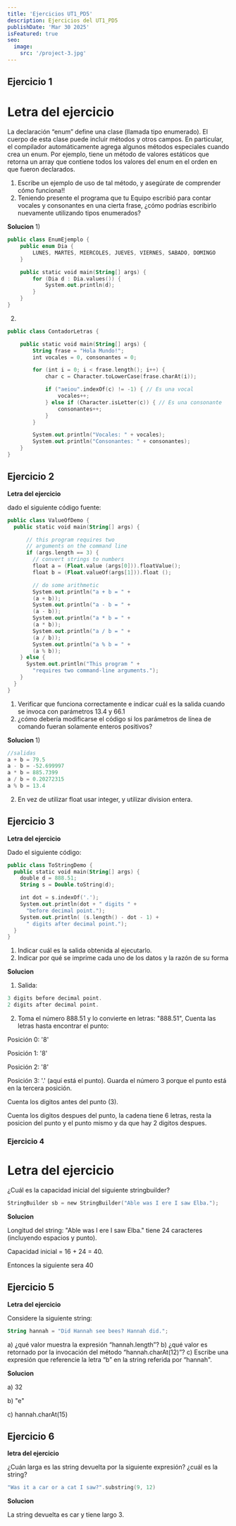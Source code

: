 ```yaml
---
title: 'Ejercicios UT1_PD5'
description: Ejercicios del UT1_PD5
publishDate: 'Mar 30 2025'
isFeatured: true
seo:
  image:
    src: '/project-3.jpg'
---
```


## Ejercicio 1

# Letra del ejercicio

La declaración “enum” define una clase (llamada tipo enumerado). El cuerpo de esta clase
puede incluir métodos y otros campos. En particular, el compilador automáticamente agrega
algunos métodos especiales cuando crea un enum. Por ejemplo, tiene un método de valores
estáticos que retorna un array que contiene todos los valores del enum en el orden en que
fueron declarados.
1) Escribe un ejemplo de uso de tal método, y asegúrate de comprender cómo funciona!!
2) Teniendo presente el programa que tu Equipo escribió para contar vocales y
consonantes en una cierta frase, ¿cómo podrías escribirlo nuevamente utilizando tipos
enumerados?

**Solucion**
1) 
```kotlin
public class EnumEjemplo {
    public enum Dia {
        LUNES, MARTES, MIERCOLES, JUEVES, VIERNES, SABADO, DOMINGO
    }

    public static void main(String[] args) {
        for (Dia d : Dia.values()) {
            System.out.println(d);
        }
    }
}
```
2) 
```kotlin
public class ContadorLetras {

    public static void main(String[] args) {
        String frase = "Hola Mundo!";
        int vocales = 0, consonantes = 0;

        for (int i = 0; i < frase.length(); i++) {
            char c = Character.toLowerCase(frase.charAt(i));

            if ("aeiou".indexOf(c) != -1) { // Es una vocal
                vocales++;
            } else if (Character.isLetter(c)) { // Es una consonante
                consonantes++;
            }
        }

        System.out.println("Vocales: " + vocales);
        System.out.println("Consonantes: " + consonantes);
    }
}
```

## Ejercicio 2

**Letra del ejercicio**

dado el siguiente código fuente:
```kotlin
public class ValueOfDemo {
  public static void main(String[] args) {

      // this program requires two
      // arguments on the command line
      if (args.length == 3) {
        // convert strings to numbers
        float a = (Float.value (args[0])).floatValue();
        float b = (Float.valueOf(args[1])).float ();

        // do some arithmetic
        System.out.println("a + b = " +
        (a + b));
        System.out.println("a - b = " +
        (a - b));
        System.out.println("a * b = " +
        (a * b));
        System.out.println("a / b = " +
        (a / b));
        System.out.println("a % b = " +
        (a % b));
    } else {
      System.out.println("This program " +
        "requires two command-line arguments.");
    }
  }
}
```
1) Verificar que funciona correctamente e indicar cuál es la salida cuando se invoca con
parámetros 13.4 y 66.1
2) ¿cómo debería modificarse el código si los parámetros de línea de comando fueran
solamente enteros positivos?

**Solucion**
1) 
```kotlin
//salidas
a + b = 79.5
a - b = -52.699997
a * b = 885.7399
a / b = 0.20272315
a % b = 13.4
```

2) En vez de utilizar float usar integer, y utilizar division entera.

## Ejercicio 3

**Letra del ejercicio**

Dado el siguiente código:
```kotlin
public class ToStringDemo {
  public static void main(String[] args) {
    double d = 888.51;
    String s = Double.toString(d);

    int dot = s.indexOf('.');
    System.out.println(dot + " digits " +
      "before decimal point.");
    System.out.println( (s.length() - dot - 1) +
      " digits after decimal point.");
  }
}
```
1) Indicar cuál es la salida obtenida al ejecutarlo.
2) Indicar por qué se imprime cada uno de los datos y la razón de su forma

**Solucion**

1) Salida:
```kotlin
3 digits before decimal point.
2 digits after decimal point.
```
2) Toma el número 888.51 y lo convierte en letras: "888.51",
Cuenta las letras hasta encontrar el punto:

Posición 0: '8'

Posición 1: '8'

Posición 2: '8'

Posición 3: '.' (aquí está el punto).
Guarda el número 3 porque el punto está en la tercera posición.

Cuenta los digitos antes del punto (3).

Cuenta los digitos despues del punto, la cadena tiene 6 letras, resta la posicion
del punto y el punto mismo y da que hay 2 digitos despues.

### Ejercicio 4

# Letra del ejercicio

¿Cuál es la capacidad inicial del siguiente stringbuilder?
```kotlin
StringBuilder sb = new StringBuilder("Able was I ere I saw Elba.");
```
**Solucion**

Longitud del string: "Able was I ere I saw Elba." tiene 24 caracteres (incluyendo espacios y punto).

Capacidad inicial = 16 + 24 = 40.

Entonces la siguiente sera 40

## Ejercicio 5

**Letra del ejercicio**

Considere la siguiente string:
```kotlin
String hannah = "Did Hannah see bees? Hannah did.";
```
a) ¿qué valor muestra la expresión “hannah.length”?
b) ¿qué valor es retornado por la invocación del método “hannah.charAt(12)”?
c) Escribe una expresión que referencie la letra “b” en la string referida por “hannah".

**Solucion**

a) 32

b) "e"

c) hannah.charAt(15)

## Ejercicio 6

**letra del ejercicio**

¿Cuán larga es las string devuelta por la siguiente expresión? ¿cuál es la string?
```kotlin
"Was it a car or a cat I saw?".substring(9, 12)
```

**Solucion**

La string devuelta es car y tiene largo 3.